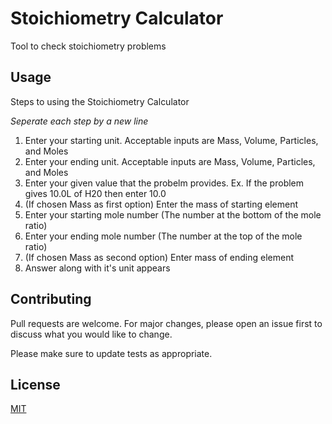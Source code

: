 # Stoichiometry Calculator

Tool to check stoichiometry problems

## Usage

 Steps to using the Stoichiometry Calculator

*Seperate each step by a new line*
1. Enter your starting unit. Acceptable inputs are Mass, Volume, Particles, and Moles
2. Enter your ending unit. Acceptable inputs are Mass, Volume, Particles, and Moles
3. Enter your given value that the probelm provides. Ex. If the problem gives 10.0L of H20 then enter 10.0
4. (If chosen Mass as first option) Enter the mass of starting element
5. Enter your starting mole number (The number at the bottom of the mole ratio)
6. Enter your ending mole number (The number at the top of the mole ratio)
7. (If chosen  Mass as second option) Enter mass of ending element
8. Answer along with it's unit appears

## Contributing
Pull requests are welcome. For major changes, please open an issue first to discuss what you would like to change.

Please make sure to update tests as appropriate.

## License
[MIT](https://choosealicense.com/licenses/mit/)
